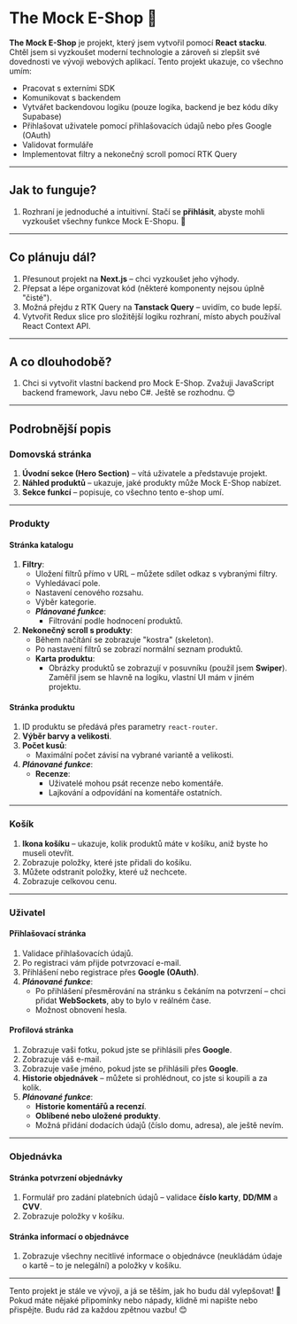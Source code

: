 # The Mock E-Shop 🛒

**The Mock E-Shop** je projekt, který jsem vytvořil pomocí **React stacku**. Chtěl jsem si vyzkoušet moderní technologie a zároveň si zlepšit své dovednosti ve vývoji webových aplikací. Tento projekt ukazuje, co všechno umím:
- Pracovat s externími SDK
- Komunikovat s backendem
- Vytvářet backendovou logiku (pouze logika, backend je bez kódu díky Supabase)
- Přihlašovat uživatele pomocí přihlašovacích údajů nebo přes Google (OAuth)
- Validovat formuláře
- Implementovat filtry a nekonečný scroll pomocí RTK Query

---

## Jak to funguje?
1. Rozhraní je jednoduché a intuitivní. Stačí se **přihlásit**, abyste mohli vyzkoušet všechny funkce Mock E-Shopu. 🔑

---

## Co plánuju dál?
1. Přesunout projekt na **Next.js** – chci vyzkoušet jeho výhody.
2. Přepsat a lépe organizovat kód (některé komponenty nejsou úplně "čisté").
3. Možná přejdu z RTK Query na **Tanstack Query** – uvidím, co bude lepší.
4. Vytvořit Redux slice pro složitější logiku rozhraní, místo abych používal React Context API.

---

## A co dlouhodobě?
1. Chci si vytvořit vlastní backend pro Mock E-Shop. Zvažuji JavaScript backend framework, Javu nebo C#. Ještě se rozhodnu. 😊

---

## Podrobnější popis

### Domovská stránka
1. **Úvodní sekce (Hero Section)** – vítá uživatele a představuje projekt.
2. **Náhled produktů** – ukazuje, jaké produkty může Mock E-Shop nabízet.
3. **Sekce funkcí** – popisuje, co všechno tento e-shop umí.

---

### Produkty

#### Stránka katalogu
1. **Filtry**:
   - Uložení filtrů přímo v URL – můžete sdílet odkaz s vybranými filtry.
   - Vyhledávací pole.
   - Nastavení cenového rozsahu.
   - Výběr kategorie.
   - ***Plánované funkce***:
     - Filtrování podle hodnocení produktů.
2. **Nekonečný scroll s produkty**:
   - Během načítání se zobrazuje "kostra" (skeleton).
   - Po nastavení filtrů se zobrazí normální seznam produktů.
   - **Karta produktu**:
     - Obrázky produktů se zobrazují v posuvníku (použil jsem **Swiper**). Zaměřil jsem se hlavně na logiku, vlastní UI mám v jiném projektu.

#### Stránka produktu
1. ID produktu se předává přes parametry `react-router`.
2. **Výběr barvy a velikosti**.
3. **Počet kusů**:
   - Maximální počet závisí na vybrané variantě a velikosti.
4. ***Plánované funkce***:
   - **Recenze**:
     - Uživatelé mohou psát recenze nebo komentáře.
     - Lajkování a odpovídání na komentáře ostatních.

---

### Košík
1. **Ikona košíku** – ukazuje, kolik produktů máte v košíku, aniž byste ho museli otevřít.
2. Zobrazuje položky, které jste přidali do košíku.
3. Můžete odstranit položky, které už nechcete.
4. Zobrazuje celkovou cenu.

---

### Uživatel

#### Přihlašovací stránka
1. Validace přihlašovacích údajů.
2. Po registraci vám přijde potvrzovací e-mail.
3. Přihlášení nebo registrace přes **Google (OAuth)**.
4. ***Plánované funkce***:
   - Po přihlášení přesměrování na stránku s čekáním na potvrzení – chci přidat **WebSockets**, aby to bylo v reálném čase.
   - Možnost obnovení hesla.

#### Profilová stránka
1. Zobrazuje vaši fotku, pokud jste se přihlásili přes **Google**.
2. Zobrazuje váš e-mail.
3. Zobrazuje vaše jméno, pokud jste se přihlásili přes **Google**.
4. **Historie objednávek** – můžete si prohlédnout, co jste si koupili a za kolik.
5. ***Plánované funkce***:
   - **Historie komentářů a recenzí**.
   - **Oblíbené nebo uložené produkty**.
   - Možná přidání dodacích údajů (číslo domu, adresa), ale ještě nevím.

---

### Objednávka

#### Stránka potvrzení objednávky
1. Formulář pro zadání platebních údajů – validace **číslo karty**, **DD/MM** a **CVV**.
2. Zobrazuje položky v košíku.

#### Stránka informací o objednávce
1. Zobrazuje všechny necitlivé informace o objednávce (neukládám údaje o kartě – to je nelegální) a položky v košíku.

---

Tento projekt je stále ve vývoji, a já se těším, jak ho budu dál vylepšovat! 🚀 Pokud máte nějaké připomínky nebo nápady, klidně mi napište nebo přispějte. Budu rád za každou zpětnou vazbu! 😊
